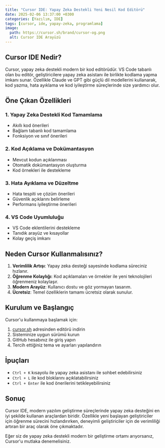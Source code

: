 ```yaml
---
title: "Cursor IDE: Yapay Zeka Destekli Yeni Nesil Kod Editörü"
date: 2025-02-06 13:37:00 +0300
categories: [Yazılım, IDE]
tags: [cursor, ide, yapay-zeka, programlama]
image:
  path: https://cursor.sh/brand/cursor-og.png
  alt: Cursor IDE Arayüzü
---
```


## Cursor IDE Nedir?

Cursor, yapay zeka destekli modern bir kod editörüdür. VS Code tabanlı olan bu editör, geliştiricilere yapay zeka asistanı ile birlikte kodlama yapma imkanı sunar. Özellikle Claude ve GPT gibi güçlü dil modellerini kullanarak, kod yazma, hata ayıklama ve kod iyileştirme süreçlerinde size yardımcı olur.

## Öne Çıkan Özellikleri

### 1. Yapay Zeka Destekli Kod Tamamlama
- Akıllı kod önerileri
- Bağlam tabanlı kod tamamlama
- Fonksiyon ve sınıf önerileri

### 2. Kod Açıklama ve Dokümantasyon
- Mevcut kodun açıklanması
- Otomatik dokümantasyon oluşturma
- Kod örnekleri ile destekleme

### 3. Hata Ayıklama ve Düzeltme
- Hata tespiti ve çözüm önerileri
- Güvenlik açıklarını belirleme
- Performans iyileştirme önerileri

### 4. VS Code Uyumluluğu
- VS Code eklentilerini destekleme
- Tanıdık arayüz ve kısayollar
- Kolay geçiş imkanı

## Neden Cursor Kullanmalısınız?

1. **Verimlilik Artışı**: Yapay zeka desteği sayesinde kodlama süreciniz hızlanır.
2. **Öğrenme Kolaylığı**: Kod açıklamaları ve örnekler ile yeni teknolojileri öğrenmeniz kolaylaşır.
3. **Modern Arayüz**: Kullanıcı dostu ve göz yormayan tasarım.
4. **Ücretsiz**: Temel özelliklerin tamamı ücretsiz olarak sunulur.

## Kurulum ve Başlangıç

Cursor'u kullanmaya başlamak için:

1. [cursor.sh](https://cursor.sh) adresinden editörü indirin
2. Sisteminize uygun sürümü kurun
3. GitHub hesabınız ile giriş yapın
4. Tercih ettiğiniz tema ve ayarları yapılandırın

## İpuçları

- `Ctrl + K` kısayolu ile yapay zeka asistanı ile sohbet edebilirsiniz
- `Ctrl + L` ile kod bloklarını açıklatabilirsiniz
- `Ctrl + Enter` ile kod önerilerini tetikleyebilirsiniz

## Sonuç

Cursor IDE, modern yazılım geliştirme süreçlerinde yapay zeka desteğini en iyi şekilde kullanan araçlardan biridir. Özellikle yeni başlayan geliştiriciler için öğrenme sürecini hızlandırırken, deneyimli geliştiriciler için de verimliliği artıran bir araç olarak öne çıkmaktadır.

Eğer siz de yapay zeka destekli modern bir geliştirme ortamı arıyorsanız, Cursor'u mutlaka denemelisiniz. 